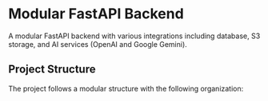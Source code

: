 # Modular FastAPI Backend

A modular FastAPI backend with various integrations including database, S3 storage, and AI services (OpenAI and Google Gemini).

## Project Structure

The project follows a modular structure with the following organization:


